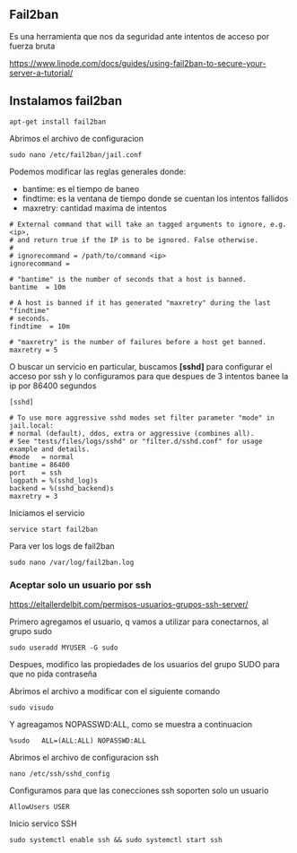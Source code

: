 ## Fail2ban
Es una herramienta que nos da seguridad ante intentos de acceso por fuerza bruta

https://www.linode.com/docs/guides/using-fail2ban-to-secure-your-server-a-tutorial/

## Instalamos fail2ban
```` 
apt-get install fail2ban
````
Abrimos el archivo de configuracion
````
sudo nano /etc/fail2ban/jail.conf
````
Podemos modificar las reglas generales donde:
- bantime: es el tiempo de baneo
- findtime: es la ventana de tiempo donde se cuentan los intentos fallidos
- maxretry: cantidad maxima de intentos 
````
# External command that will take an tagged arguments to ignore, e.g. <ip>,
# and return true if the IP is to be ignored. False otherwise.
#
# ignorecommand = /path/to/command <ip>
ignorecommand =

# "bantime" is the number of seconds that a host is banned.
bantime  = 10m

# A host is banned if it has generated "maxretry" during the last "findtime"
# seconds.
findtime  = 10m

# "maxretry" is the number of failures before a host get banned.
maxretry = 5
````
O buscar un servicio en particular, buscamos **[sshd]** para configurar el acceso por ssh y lo configuramos para que despues de 3 intentos banee la ip por 86400 segundos
````
[sshd]

# To use more aggressive sshd modes set filter parameter "mode" in jail.local:
# normal (default), ddos, extra or aggressive (combines all).
# See "tests/files/logs/sshd" or "filter.d/sshd.conf" for usage example and details.
#mode   = normal
bantime = 86400
port    = ssh
logpath = %(sshd_log)s
backend = %(sshd_backend)s
maxretry = 3
````
Iniciamos el servicio
````
service start fail2ban
````
Para ver los logs de fail2ban
````
sudo nano /var/log/fail2ban.log
````

### Aceptar solo un usuario por ssh 
https://eltallerdelbit.com/permisos-usuarios-grupos-ssh-server/

Primero agregamos el usuario, q vamos a utilizar para conectarnos, al grupo sudo 
````
sudo useradd MYUSER -G sudo
````
Despues, modifico las propiedades de los usuarios del grupo SUDO para que no pida contraseña  

Abrimos el archivo a modificar con el siguiente comando 
````
sudo visudo
````
Y agreagamos NOPASSWD:ALL, como se muestra a continuacion 
````
%sudo   ALL=(ALL:ALL) NOPASSWD:ALL
````
Abrimos el archivo de configuracion ssh
````
nano /etc/ssh/sshd_config
````
Configuramos para que las conecciones ssh soporten solo un usuario
````
AllowUsers USER
````
Inicio servico SSH
````
sudo systemctl enable ssh && sudo systemctl start ssh
````
